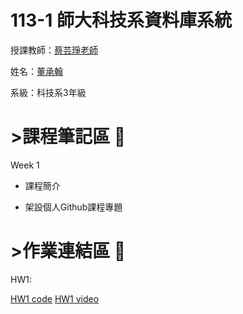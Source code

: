 # 113-1 師大科技系資料庫系統
授課教師：[蔡芸琤老師](https://github.com/pecu)

姓名：[董承翰](https://chenhan0301.github.io/Myweb/)

系級：科技系3年級
# >課程筆記區 :blue_book: 

Week 1
- 課程簡介

- 架設個人Github課程專題



# >作業連結區 :book: 
HW1:

[HW1 code](https://github.com/chenhan0301/Database-System/tree/main/HW1)
[HW1 video](https://github.com/chenhan0301/Database-System/tree/main/HW1)
